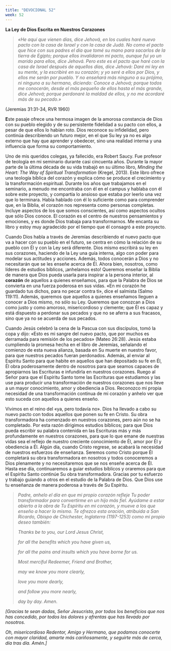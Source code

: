 ```yaml
---
title: "DEVOCIONAL 52"
week: 52
---
```


**La Ley de Dios Escrita en Nuestros Corazones**

> *«He aquí que vienen días, dice Jehová, en los cuales haré nuevo pacto
> con la casa de Israel y con la casa de Judá. No como el pacto que hice
> con sus padres el día que tomé su mano para sacarlos de la tierra de
> Egipto; porque ellos invalidaron mi pacto, aunque fui yo un marido
> para ellos, dice Jehová. Pero este es el pacto que haré con la casa de
> Israel después de aquellos días, dice Jehová: Daré mi ley en su mente,
> y la escribiré en su corazón; y yo seré a ellos por Dios, y ellos me
> serán por pueblo. Y no enseñará más ninguno a su prójimo, ni ninguno a
> su hermano, diciendo: Conoce a Jehová; porque todos me conocerán,
> desde el más pequeño de ellos hasta el más grande, dice Jehová; porque
> perdonaré la maldad de ellos, y no me acordaré más de su pecado.»*

(Jeremias 31:31-34, RVR 1960)

**E**ste pasaje ofrece una hermosa imagen de la amorosa constancia de
Dios con su pueblo elegido y de su persistente fidelidad a su pacto con
ellos, a pesar de que ellos lo habían roto. Dios reconoce su
infidelidad, pero continúa describiendo un futuro mejor, en el que Su
ley ya no es algo externo que hay que aprender y obedecer, sino una
realidad interna y una influencia que forma su comportamiento.

Uno de mis queridos colegas, ya fallecido, era Robert Saucy. Fue
profesor de teología en mi seminario durante casi cincuenta años.
Durante la mayor parte de la última década de su vida trabajó en su
último libro, *Minding the Heart: The Way of Spiritual Transformation*
(Kregel, 2013). Este libro ofrece una teología bíblica del corazón y
explica cómo se produce el crecimiento y la transformación espiritual.
Durante los años que trabajamos en el seminario, a menudo me encontraba
con él en el campus y hablaba con él sobre este proyecto, y compartía lo
ansioso que estaba por leerlo una vez que lo terminara. Había hablado
con él lo suficiente como para comprender que, en la Biblia, el corazón
nos representa como personas completas. Incluye aspectos de los que
somos conscientes, así como aspectos ocultos que sólo Dios conoce. El
corazón es el centro de nuestros pensamientos y emociones, y es donde
Dios trabaja para transformarnos. Me encanta su libro y estoy muy
agradecido por el tiempo que él consagró a este proyecto.

Cuando Dios habla a través de Jeremías describiendo el nuevo pacto que
va a hacer con su pueblo en el futuro, se centra en cómo la relación de
su pueblo con Él y con la Ley será diferente. Dios mismo escribirá su
ley en sus corazones, haciendo de la Ley una guía interna, algo con
poder para modelar sus actitudes y acciones. Además, todos conocerán a
Dios y no necesitarán que se les enseñe acerca de Él. Ahora bien,
nosotros, como líderes de estudios bíblicos, ¡anhelamos esto! Queremos
enseñar la Biblia de manera que Dios pueda usarla para inspirar a la
persona interior, al **corazón** de aquellos a quienes enseñamos, para
que la Palabra de Dios se convierta en una fuerza poderosa en sus vidas.
«En mi corazón he guardado tus dichos, para no pecar contra ti», dice el
salmista (Salmo 119:11). Además, queremos que aquellos a quienes
enseñamos lleguen a conocer a Dios mismo, no sólo su Ley. Queremos que
conozcan a Dios como justo y como amoroso, misericordioso y clemente;
que Él es capaz y está dispuesto a perdonar sus pecados y que no se
aferra a sus fracasos, sino que ya no se acuerda de sus pecados.

Cuando Jesús celebró la cena de la Pascua con sus discípulos, tomó la
copa y dijo: «Esto es mi sangre del nuevo pacto, que por muchos es
derramada para remisión de los pecados» (Mateo 26:28). Jesús estaba
cumpliendo la promesa hecha en el libro de Jeremías, señalando el
comienzo de esta nueva alianza, basada en Su muerte en nuestro favor,
para que nuestros pecados fueran perdonados. Además, al enviar al
Espíritu Santo para que habite en aquellos que han depositado su fe en
Él, Él obra poderosamente dentro de nosotros para que seamos capaces de
apropiarnos las Escrituras e infundirla en nuestros corazones. Ruego al
Señor para que el Espíritu Santo tome las Escrituras que estudiamos y
las use para producir una transformación de nuestros corazones que nos
lleve a un mayor conocimiento, amor y obediencia a Dios. Reconozco mi
propia necesidad de una transformación continua de mi corazón y anhelo
ver que esto suceda con aquellos a quienes enseño.

Vivimos en el reino del «ya, pero todavía no». Dios ha llevado a cabo su
nuevo pacto con todos aquellos que ponen su fe en Cristo. Su obra
transformadora ha comenzado en nuestros corazones, pero aún no se ha
completado. Por esta razón dirigimos estudios bíblicos; para que Dios
pueda escribir su palabra contenida en las Escrituras más y más
profundamente en nuestros corazones, para que lo que emane de nuestras
vidas sea el reflejo de nuestro creciente conocimiento de Él, amor por
Él y obediencia a Él. Algún día, cuando Cristo regrese, se acabará la
necesidad de nuestros esfuerzos de enseñanza. Seremos como Cristo porque
Él completará su obra transformadora en nosotros y todos conoceremos a
Dios plenamente y no necesitaremos que se nos enseñe acerca de Él. Hasta
ese día, continuaremos a guiar estudios bíblicos y oraremos para que el
Espíritu Santo continúe Su obra transformadora. Gracias por tu esfuerzo
y trabajo guiando a otros en el estudio de la Palabra de Dios. Que Dios
use tu enseñanza de manera poderosa a través de Su Espíritu.

> *Padre, anhelo el día en que mi propio corazón refleje Tu poder
> transformador para convertirme en un hijo más fiel. Ayúdame a estar
> abierto a la obra de Tu Espíritu en mi corazón, y mueve a los que
> enseño a hacer lo mismo. Te ofrezco esta oración, atribuida a San
> Ricardo, Obispo de Chichester, Inglaterra (1197-1253) como mi propio
> deseo también:*
>
> *Thanks be to you, our Lord Jesus Christ,*
>
> *for all the benefits which you have given us,*
>
> *for all the pains and insults which you have borne for us.*
>
> *Most merciful Redeemer, Friend and Brother,*
>
> *may we know you more clearly,*
>
> *love you more dearly,*
>
> *and follow you more nearly,*
>
> *day by day. Amen.*

*\[Gracias te sean dadas, Señor Jesucristo, por todos los beneficios que
nos has concedido, por todos los dolores y afrentas que has llevado por
nosotros.*

*Oh, misericordioso Redentor, Amigo y Hermano, que podamos conocerte con
mayor claridad, amarte más cariñosamente, y seguirte más de cerca, día
tras día. Amén.\]*
